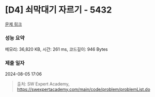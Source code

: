 # [D4] 쇠막대기 자르기 - 5432 

[문제 링크](https://swexpertacademy.com/main/code/problem/problemDetail.do?contestProbId=AWVl47b6DGMDFAXm) 

### 성능 요약

메모리: 36,820 KB, 시간: 261 ms, 코드길이: 946 Bytes

### 제출 일자

2024-08-05 17:06



> 출처: SW Expert Academy, https://swexpertacademy.com/main/code/problem/problemList.do